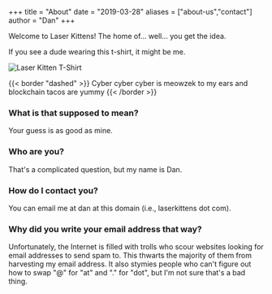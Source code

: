 +++
title = "About"
date = "2019-03-28"
aliases = ["about-us","contact"]
author = "Dan"
+++

Welcome to Laser Kittens! The home of... well... you get the idea.

If you see a dude wearing this t-shirt, it might be me.

![Laser Kitten T-Shirt](/laserkitten.jpg)

{{< border "dashed" >}}
Cyber cyber cyber is meowzek to my ears and blockchain tacos are yummy
{{< /border >}}

### What is that supposed to mean?

Your guess is as good as mine.

### Who are you?

That's a complicated question, but my name is Dan.

### How do I contact you?

You can email me at dan at this domain (i.e., laserkittens dot com).

### Why did you write your email address that way?

Unfortunately, the Internet is filled with trolls who scour websites looking for email addresses to send spam to. This thwarts the majority of them from harvesting my email address. It also stymies people who can't figure out how to swap "@" for "at" and "." for "dot", but I'm not sure that's a bad thing.

